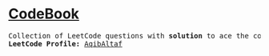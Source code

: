 <h1><a href= " ">CodeBook</a></h1>
<pre>Collection of LeetCode questions with <strong>solution</strong> to ace the coding interview!
<Strong>LeetCode Profile:</Strong> <a href="https://leetcode.com/aqibaltaf/">AqibAltaf</a>
</pre>
